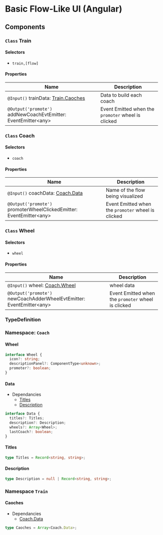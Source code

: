 # Basic Flow-Like UI (Angular)

## Components

### `Class` Train

#### Selectors

- `train,[flow]`

#### Properties

| Name                                                            | Description                                        |
| --------------------------------------------------------------- | -------------------------------------------------- |
| `@Input()` trainData: [Train.Caoches](#Caoches)                 | Data to build each coach                           |
| `@Output('promote')` addNewCoachEvtEmitter: EventEmitter\<any\> | Event Emitted when the `promoter` wheel is clicked |

### `Class` Coach

#### Selectors

- `coach`

#### Properties

| Name                                                                  | Description                                        |
| --------------------------------------------------------------------- | -------------------------------------------------- |
| `@Input()` coachData: [Coach.Data](#Data)                             | Name of the flow being visualized                  |
| `@Output('promote')` promoterWheelClickedEmitter: EventEmitter\<any\> | Event Emitted when the `promoter` wheel is clicked |

### `Class` Wheel

#### Selectors

- `wheel`

#### Properties

| Name                                                                   | Description                                        |
| ---------------------------------------------------------------------- | -------------------------------------------------- |
| `@Input()` wheel: [Coach.Wheel](#Wheel)                                | wheel data                                         |
| `@Output('promote')` newCoachAdderWheelEvtEmitter: EventEmitter\<any\> | Event Emitted when the `promoter` wheel is clicked |

### **TypeDefinition**

### Namespace: `Coach`

#### Wheel

```typescript
interface Wheel {
  icon?: string;
  descriptionPanel?: ComponentType<unknown>;
  promoter?: boolean;
}
```

#### Data

- Dependancies
  - [Titles](#Titles)
  - [Description](#Description)

```typescript
interface Data {
  titles?: Titles;
  description?: Description;
  wheels?: Array<Wheel>;
  lastCoach?: boolean;
}
```

#### Titles

```typescript
type Titles = Record<string, string>;
```

#### Description

```typescript
type Description = null | Record<string, string>;
```

### Namespace `Train`

#### Caoches

- Dependancies
  - [Coach.Data](#Data)

```typescript
type Caoches = Array<Coach.Data>;
```
